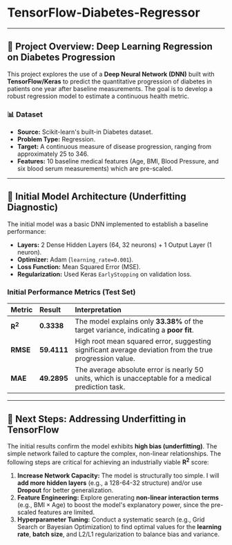 # TensorFlow-Diabetes-Regressor

---

## 🎯 Project Overview: Deep Learning Regression on Diabetes Progression

This project explores the use of a **Deep Neural Network (DNN)** built with **TensorFlow/Keras** to predict the quantitative progression of diabetes in patients one year after baseline measurements. The goal is to develop a robust regression model to estimate a continuous health metric.

### 📊 Dataset

* **Source:** Scikit-learn's built-in Diabetes dataset.
* **Problem Type:** Regression.
* **Target:** A continuous measure of disease progression, ranging from approximately 25 to 346.
* **Features:** 10 baseline medical features (Age, BMI, Blood Pressure, and six blood serum measurements) which are pre-scaled.

---

## 🧪 Initial Model Architecture (Underfitting Diagnostic)

The initial model was a basic DNN implemented to establish a baseline performance:

* **Layers:** 2 Dense Hidden Layers (64, 32 neurons) + 1 Output Layer (1 neuron).
* **Optimizer:** Adam (`learning_rate=0.001`).
* **Loss Function:** Mean Squared Error (MSE).
* **Regularization:** Used Keras `EarlyStopping` on validation loss.

### Initial Performance Metrics (Test Set)

| Metric | Result | Interpretation |
| :--- | :--- | :--- |
| $\mathbf{R^2}$ | $\mathbf{0.3338}$ | The model explains only **33.38%** of the target variance, indicating a **poor fit**. |
| **RMSE** | $\mathbf{59.4111}$ | High root mean squared error, suggesting significant average deviation from the true progression value. |
| **MAE** | $\mathbf{49.2895}$ | The average absolute error is nearly 50 units, which is unacceptable for a medical prediction task. |

---

## 🚀 Next Steps: Addressing Underfitting in TensorFlow

The initial results confirm the model exhibits **high bias (underfitting)**. The simple network failed to capture the complex, non-linear relationships. The following steps are critical for achieving an industrially viable $\mathbf{R^2}$ score:

1.  **Increase Network Capacity:** The model is structurally too simple. I will **add more hidden layers** (e.g., a $\text{128-64-32}$ structure) and/or use **$\text{Dropout}$** for better generalization.
2.  **Feature Engineering:** Explore generating **non-linear interaction terms** (e.g., $\text{BMI} \times \text{Age}$) to boost the model's explanatory power, since the pre-scaled features are limited.
3.  **Hyperparameter Tuning:** Conduct a systematic search (e.g., $\text{Grid Search}$ or $\text{Bayesian Optimization}$) to find optimal values for the **learning rate**, **batch size**, and $\text{L2/L1}$ regularization to balance bias and variance.
